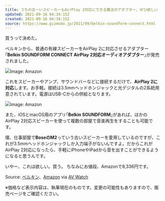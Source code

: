 ```yaml
---
title: うちの古ーいスピーカーもAirPlay 2対応にできる魔法のアダプター、ぜひ欲しい
updated: 2021-09-16 04:34:15Z
created: 2021-09-16 04:34:15Z
source: https://www.gizmodo.jp/2021/09/belkin-soundform-connect.html
---
```


買うって決めた。

ベルキンから、普通の有線スピーカーをAirPlay 2に対応させるアダプター｢**Belkin SOUNDFORM CONNECT AirPlay 2対応オーディオアダプター**｣が発売されました。

![](https://assets.media-platform.com/gizmodo/dist/images/2021/09/14/210914belkin-02.jpg)Image: Amazon

これをスピーカーやアンプ、サウンドバーなどに接続するだけで、**AirPlay 2に対応**します。お手軽。接続は3.5mmヘッドホンジャックと光デジタルの2系統用意されています。電源はUSB-Cからの供給となります。

![](https://assets.media-platform.com/gizmodo/dist/images/2021/09/14/210914belkin-03.jpg)Image: Amazon

また、iOSとmacOS用のアプリ｢**Belkin SOUNDFORM**｣があれば、ほかのAirPlay 2対応スピーカーを使って複数の部屋で音楽再生をすることも可能です。

僕、仕事部屋で**BoseのM2**っていう古いスピーカーを愛用しているのですが、これが3.5mmヘッドホンジャックしか入力端子がないんですよ。だからこれがAirPlay 2対応になったら、手軽にiPhoneやiPadから音を出すことができるようになると思うんです。

いやー、これは欲しい。買う。
ちなみにお値段、Amazonで8,336円です。

Source: [ベルキン](https://www.belkin.com/jp/speakers-headphones/speakers/soundform-connect-audio-adapter-with-airplay-2/p/p-auz002/)、[Amazon](https://amzn.to/3z7fuqv) via [AV Watch](https://av.watch.impress.co.jp/docs/news/1349891.html)

※価格など表示内容は、執筆現在のものです。変更の可能性もありますので、販売ページをご確認ください。